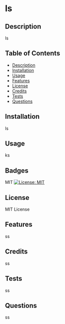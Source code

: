 # ls

## Description
ls

## Table of Contents
- [Description](#description)
- [Installation](#installation)
- [Usage](#usage)
- [Features](#features)
- [License](#license)
- [Credits](#credits)
- [Tests](#tests)
- [Questions](#questions)

## Installation
ls

## Usage
ks

## Badges
MIT [![License: MIT](https://img.shields.io/badge/License-MIT-yellow.svg)](https://opensource.org/licenses/MIT)

## License
MIT License

## Features
ss

## Credits
ss

## Tests
ss

## Questions
ss
